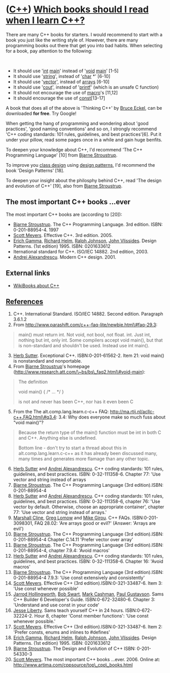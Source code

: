 # ([C++](Cpp.md)) [Which books should I read when I learn C++?](CppBooks.md)

There are many C++ books for starters. I would recommend to start with a
book you just like the writing style of. However, there are many
programming books out there that get you into bad habits. When selecting
for a book, pay attention to the following:

 

 * It should use '[int](CppInt.md) [main](CppMain.md)' instead of '[void](CppVoid.md) [main](CppMain.md)' [1-5]
 * It should use '[string](CppStdString.md)', instead of '[char](CppChar.md) \*' [6-10]
 * It should use '[vector](CppStdVector.md)', instead of [arrays](CppArray.md) [6-10]
 * It should use '[cout](CppStdCout.md)', instead of '[printf](CppPrintf.md)' (which is an unsafe C function)
 * It should not encourage the use of [macro](CppMacro.md)'s [11,12]
 * It should encourage the use of [const](CppConst.md)[13-17]

A book that does all of the above is 'Thinking C++' by [Bruce
Eckel](CppBruceEckel.md), can be downloaded **for free**. Try Google!

When getting the hang of programming and wondering about 'good
practices', 'good naming conventions' and so on, I strongly recommend
'C++ coding standards: 101 rules, guidelines, and best practices'[6].
Put it under your pillow, read some pages once in a while and gain huge
benfits.

To deepen your knowledge about C++, I'd recommend 'The C++ Programming
Language' [10] from [Bjarne Stroustrup](CppBjarneStroustrup.md).

To improve you [class design](CppClassDesign.md) using [design
patterns](CppDesignPattern.md), I'd recommend the book 'Design
Patterns' [18].

To deepen your insight about the philosphy behind C++, read 'The design
and evolution of C++' [19], also from [Bjarne
Stroustrup](CppBjarneStroustrup.md).

## The most important C++ books ...ever

The most important C++ books are (according to [20]):

 * [Bjarne Stroustrup](CppBjarneStroustrup.md). The C++ Programming Language. 3rd edition. ISBN: 0-201-88954-4. 1997
 * [Scott Meyers](CppScottMeyers.md). Effective C++. 3rd edition. 2005.
 * [Erich Gamma](CppErichGamma.md), [Richard Helm](CppRichardHelm.md), [Ralph Johnson](CppRalphJohnson.md), [John Vlissides](CppJohnVlissides.md). Design Patterns. (1st edition) 1995. ISBN: 0201633612
 * Iternational standard for C++. ISO/IEC 14882. 2nd edition, 2003.
 * [Andrei Alexandrescu](CppAndreiAlexandrescu.md). Modern C++ design. 2001.

## External links

 * [WikiBooks about C++](http://en.wikibooks.org/wiki/C%2B%2B)

## [References](CppReferences.md)

1.  C++. International Standard. ISO/IEC 14882. Second edition. Paragraph 3.6.1.2
2.  From http://www.parashift.com/c++-faq-lite/newbie.html\#faq-29.3:

> main() must return int. Not void, not bool, not float. int. Just int, nothing but int, only
> int. Some compilers accept void main(), but that is non-standard and shouldn't
> be used. Instead use int main().
  
3.  [Herb Sutter](CppHerbSutter.md). Exceptional C++. ISBN:0-201-61562-2. Item 21: void main() is nonstandard and nonportable.
4.  From [Bjarne Stroustrup](CppBjarneStroustrup.md)'s homepage (http://www.research.att.com/\~bs/bs\_faq2.html\#void-main):

> The definition
> 
> void main() { /* ... */ }
> 
> is not and never has been C++, nor has it even been C
  
5.  From the The alt.comp.lang.learn.c-c++ FAQ: http://ma.rtij.nl/acllc-c++.FAQ.html\#q3.4: 3.4: Why does everyone make so much fuss about "void main()"?

> Because the return type of the main() function must be int in both C and C++. 
> Anything else is undefined. 
>
> Bottom line - don't try to start a thread about this in alt.comp.lang.learn.c-c++ as it has already been discussed many, many times and generates more flamage than any other topic.

6.  [Herb Sutter](CppHerbSutter.md) and [Andrei Alexandrescu](CppAndreiAlexandrescu.md). C++ coding standards: 101 rules, guidelines, and best practices. ISBN: 0-32-111358-6. Chapter 77: 'Use vector and string instead of arrays
7.  [Bjarne Stroustrup](CppBjarneStroustrup.md). The C++ Programming Language (3rd edition).ISBN: 0-201-88954-4
8.  [Herb Sutter](CppHerbSutter.md) and [Andrei Alexandrescu](CppAndreiAlexandrescu.md). C++ coding standards: 101 rules, guidelines, and best practices. ISBN: 0-32-111358-6, chapter 76: 'Use vector by default. Otherwise, choose an appropriate container', chapter 77: 'Use vector and string instead of arrays.'
9.  [Marshall Cline](CppMarshallCline.md), [Greg Lomow](CppGregLomow.md) and [Mike Girou](CppMikeGirou.md). C++ FAQs. ISBN:0-201-3098301, FAQ 28.02: 'Are arrays good or evil?' (Answer: 'Arrays are evil')
10. [Bjarne Stroustrup](CppBjarneStroustrup.md). The C++ Programming Language (3rd edition).ISBN: 0-201-88954-4 Chapter C.14.11 'Prefer vector over array'
11. [Bjarne Stroustrup](CppBjarneStroustrup.md). The C++ Programming Language (3rd edition).ISBN: 0-201-88954-4, chapter 7.9.4: 'Avoid macros'
12. [Herb Sutter](CppHerbSutter.md) and [Andrei Alexandrescu](CppAndreiAlexandrescu.md). C++ coding standards: 101 rules, guidelines, and best practices. ISBN: 0-32-111358-6. Chapter 16: 'Avoid macros'
13. [Bjarne Stroustrup](CppBjarneStroustrup.md). The C++ Programming Language (3rd edition).ISBN: 0-201-88954-4 7.9.3: 'Use const extensively and consistently'
14. [Scott Meyers](CppScottMeyers.md). Effective C++ (3rd edition).ISBN:0-321-33487-6. Item 3: 'Use const whenever possible'
15. [Jarrod Hollingworth](CppJarrodHollingworth.md), [Bob Swart](CppBobSwart.md), [Mark Cashman](CppMarkCashman.md), [Paul Gustavson](CppPaulGustavson.md). Sams C++ Builder 6 Developer's Guide. ISBN:0-672-32480-6. Chapter 3: 'Understand and use const in your code'
16. [Jesse Liberty](CppJesseLiberty.md). Sams teach yourself C++ in 24 hours. ISBN:0-672-32224-2. Hour 8, chapter 'Const member functions': 'Use const whenever possible.'
17. [Scott Meyers](CppScottMeyers.md). Effective C++ (3rd edition).ISBN:0-321-33487-6. Item 2: 'Prefer consts, enums and inlines to \#defines'
18. [Erich Gamma](CppErichGamma.md), [Richard Helm](CppRichardHelm.md), [Ralph Johnson](CppRalphJohnson.md), [John Vlissides](CppJohnVlissides.md). Design Patterns. (1st edition) 1995. ISBN: 0201633612
19. [Bjarne Stroustrup](CppBjarneStroustrup.md). The Design and Evolution of C++ ISBN: 0-201-54330-3
20. [Scott Meyers](CppScottMeyers.md). The most important C++ books ...ever. 2006. Online at: http://www.artima.com/cppsource/top\_cpp\_books.html
